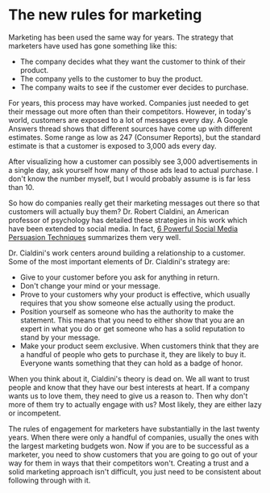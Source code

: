 # The new rules for marketing

Marketing has been used the same way for years. The strategy that marketers have used has gone something like this:

- The company decides what they want the customer to think of their product.
- The company yells to the customer to buy the product.
- The company waits to see if the customer ever decides to purchase.

For years, this process may have worked. Companies just needed to get their message out more often than their competitors. However, in today's world, customers are exposed to a lot of messages every day. A Google Answers thread shows that different sources have come up with different estimates. Some range as low as 247 (Consumer Reports), but the standard estimate is that a customer is exposed to 3,000 ads every day.

After visualizing how a customer can possibly see 3,000 advertisements in a single day, ask yourself how many of those ads lead to actual purchase. I don't know the number myself, but I would probably assume is is far less than 10.

So how do companies really get their marketing messages out there so that customers will actually buy them? Dr. Robert Cialdini, an American professor of psychology has detailed these strategies in his work which have been extended to social media. In fact, <a href="http://www.socialmediaexaminer.com/6-powerful-social-media-persuasion-techniques/">6 Powerful Social Media Persuasion Techniques</a> summarizes them very well.

Dr. Cialdini's work centers around building a relationship to a customer. Some of the most important elements of Dr. Cialdini's strategy are:

- Give to your customer before you ask for anything in return.
- Don't change your mind or your message.
- Prove to your customers why your product is effective, which usually requires that you show someone else actually using the product.
- Position yourself as someone who has the authority to make the statement. This means that you need to either show that you are an expert in what you do or get someone who has a solid reputation to stand by your message.
- Make your product seem exclusive. When customers think that they are a handful of people who gets to purchase it, they are likely to buy it. Everyone wants something that they can hold as a badge of honor.

When you think about it, Cialdini's theory is dead on. We all want to trust people and know that they have our best interests at heart. If a company wants us to love them, they need to give us a reason to. Then why don't more of them try to actually engage with us? Most likely, they are either lazy or incompetent.

The rules of engagement for marketers have substantially in the last twenty years. When there were only a handful of companies, usually the ones with the largest marketing budgets won. Now if you are to be successful as a marketer, you need to show customers that you are going to go out of your way for them in ways that their competitors won't. Creating a trust and a solid marketing approach isn't difficult, you just need to be consistent about following through with it.
